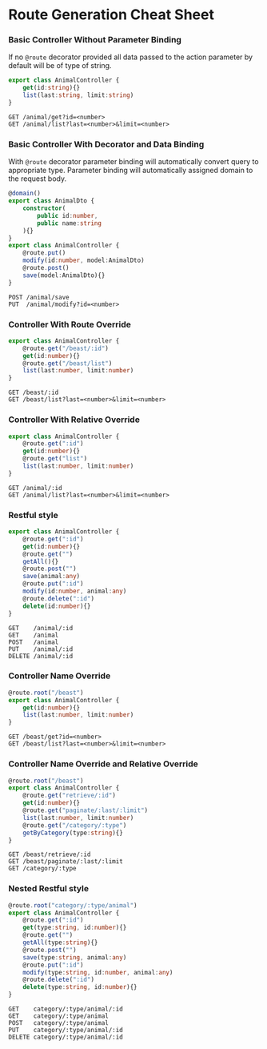 # Route Generation Cheat Sheet

### Basic Controller Without Parameter Binding

If no `@route` decorator provided all data passed to the action parameter by default will be of type of string.

```typescript
export class AnimalController {
    get(id:string){}
    list(last:string, limit:string)
}
```
```
GET /animal/get?id=<number>
GET /animal/list?last=<number>&limit=<number>
```

### Basic Controller With Decorator and Data Binding

With `@route` decorator parameter binding will automatically convert query to appropriate type. Parameter binding will automatically assigned domain to the request body.

```typescript
@domain()
export class AnimalDto {
    constructor(
        public id:number,
        public name:string
    ){}
}
export class AnimalController {
    @route.put()
    modify(id:number, model:AnimalDto)
    @route.post()
    save(model:AnimalDto){}
}
```
```
POST /animal/save
PUT  /animal/modify?id=<number>
```

### Controller With Route Override
```typescript
export class AnimalController {
    @route.get("/beast/:id")
    get(id:number){}
    @route.get("/beast/list")
    list(last:number, limit:number)
}
```
```
GET /beast/:id
GET /beast/list?last=<number>&limit=<number>
```

### Controller With Relative Override
```typescript
export class AnimalController {
    @route.get(":id")
    get(id:number){}
    @route.get("list")
    list(last:number, limit:number)
}
```
```
GET /animal/:id
GET /animal/list?last=<number>&limit=<number>
```


### Restful style
```typescript
export class AnimalController {
    @route.get(":id")
    get(id:number){}
    @route.get("")
    getAll(){}
    @route.post("")
    save(animal:any)
    @route.put(":id")
    modify(id:number, animal:any)
    @route.delete(":id")
    delete(id:number){}
}
```
```
GET    /animal/:id
GET    /animal
POST   /animal
PUT    /animal/:id
DELETE /animal/:id
```

### Controller Name Override
```typescript
@route.root("/beast")
export class AnimalController {
    get(id:number){}
    list(last:number, limit:number)
}
```
```
GET /beast/get?id=<number>
GET /beast/list?last=<number>&limit=<number>
```

### Controller Name Override and Relative Override
```typescript
@route.root("/beast")
export class AnimalController {
    @route.get("retrieve/:id")
    get(id:number){}
    @route.get("paginate/:last/:limit")
    list(last:number, limit:number)
    @route.get("/category/:type")
    getByCategory(type:string){}
}
```
```
GET /beast/retrieve/:id
GET /beast/paginate/:last/:limit
GET /category/:type
```

### Nested Restful style
```typescript
@route.root("category/:type/animal")
export class AnimalController {
    @route.get(":id")
    get(type:string, id:number){}
    @route.get("")
    getAll(type:string){}
    @route.post("")
    save(type:string, animal:any)
    @route.put(":id")
    modify(type:string, id:number, animal:any)
    @route.delete(":id")
    delete(type:string, id:number){}
}
```
```
GET    category/:type/animal/:id
GET    category/:type/animal
POST   category/:type/animal
PUT    category/:type/animal/:id
DELETE category/:type/animal/:id
```
